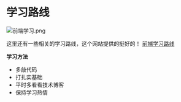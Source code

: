 
# 学习路线

![前端学习.png](https://img2.imgtp.com/2024/05/15/O7QUOvJO.png)

这里还有一些相关的学习路线，这个网站提供的挺好的！
[前端学习路线](https://roadmap.sh/frontend)

**学习方法**

- 多敲代码
- 打扎实基础
- 平时多看看技术博客
- 保持学习热情
